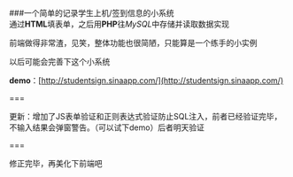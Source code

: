 ###一个简单的记录学生上机/签到信息的小系统
<br />
通过**HTML**填表单，之后用**PHP**往*MySQL*中存储并读取数据实现

前端做得非常渣，见笑，整体功能也很简陋，只能算是一个练手的小实例

以后可能会完善下这个小系统

**demo**：[http://studentsign.sinaapp.com/](http://studentsign.sinaapp.com/)

===

更新：增加了JS表单验证和正则表达式验证防止SQL注入，前者已经验证完毕，不输入结果会弹窗警告。（可以试下demo）后者明天验证

===

修正完毕，再美化下前端吧